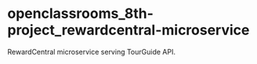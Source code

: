 # openclassrooms_8th-project_rewardcentral-microservice

RewardCentral microservice serving TourGuide API.
